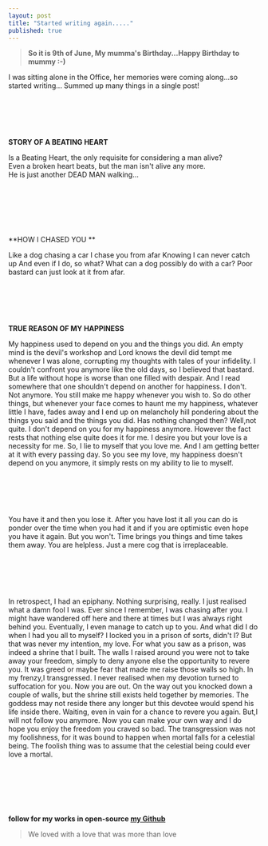 ```yaml
---
layout: post
title: "Started writing again....."
published: true
---
```


> **So it is 9th of June, My mumma's Birthday...Happy Birthday to mummy :-)**

 I was sitting alone in the Office, her memories were coming along...so started writing... Summed up many things in a single post!
<br> 

<br><br><br><br>

**STORY OF A BEATING HEART**

Is a Beating Heart, the only requisite for considering a man alive? <br>
Even a broken heart beats,
but the man isn't alive any more. <br>
He is just another DEAD MAN walking... <br> <br>

<br><br><br><br>

**HOW I CHASED YOU **

Like a dog chasing a car
I chase you from afar
Knowing I can never catch up
And even if I do, so what?
What can a dog possibly do with a car?
Poor bastard can just look at it from afar.

<br><br><br><br>

**TRUE REASON OF MY HAPPINESS**

My happiness used to depend on you and the things you did.
An empty mind is the devil's workshop and Lord knows the devil did tempt me whenever I was alone, corrupting my thoughts with tales of your infidelity. I couldn't confront you anymore like the old days, so I believed that bastard. But a life without hope is worse than one filled with despair. And I read somewhere that one shouldn't depend on another for happiness.
I don't. Not anymore. You still make me happy whenever you wish to. So do other things, but whenever your face comes to haunt me my happiness, whatever little I have, fades away and I end up on melancholy hill pondering about the things you said and the things you did.
Has nothing changed then?
Well,not quite. I don't depend on you for my happiness anymore. However the fact rests that nothing else quite does it for me. I desire you but your love is a necessity for me. So, I lie to myself that you love me. And I am getting better at it with every passing day.
So you see my love, my happiness doesn't depend on you anymore, it simply rests on my ability to lie to myself.


<br><br><br><br>

You have it and then you lose it.
After you have lost it all you can do is ponder over the time when you had it and if you are optimistic even hope you have it again. But you won't. Time brings you things and time takes them away.
You are helpless. Just a mere cog that is irreplaceable.


<br><br><br><br>

In retrospect, I had an epiphany. Nothing surprising, really. I just realised what a damn fool I was.
Ever since I remember, I was chasing after you. I might have wandered off here and there at times but I was always right behind you. Eventually, I even manage to catch up to you.
And what did I do when I had you all to myself?
I locked you in a prison of sorts, didn't I?
But that was never my intention, my love. For what you saw as a prison, was indeed a shrine that I built. The walls I raised around you were not to take away your freedom, simply to deny anyone else the opportunity to revere you. It was greed or maybe fear that made me raise those walls so high. In my frenzy,I transgressed. I never realised when my devotion turned to suffocation for you.
Now you are out. On the way out you knocked down a couple of walls, but the shrine still exists held together by memories. The goddess may not reside there any longer but this devotee would spend his life inside there. Waiting, even in vain for a chance to revere you again.
But,I will not follow you anymore.
Now you can make your own way and I do hope you enjoy the freedom you craved so bad.
The transgression was not my foolishness, for it was bound to happen when mortal falls for a celestial being. The foolish thing was to assume that the celestial being could ever love a mortal.

<br><br><br><br>

##
**follow for my works in open-source [my Github](www.github.com/yodebu)**

> We loved with a love that was more than love




